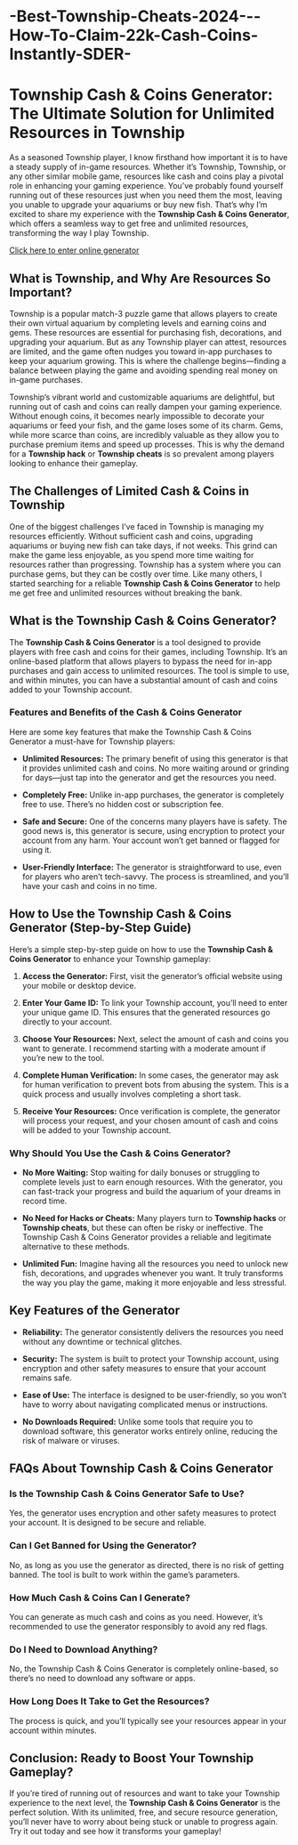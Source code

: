 # -Best-Township-Cheats-2024---How-To-Claim-22k-Cash-Coins-Instantly-SDER-
# Township Cash & Coins Generator: The Ultimate Solution for Unlimited Resources in Township

As a seasoned Township player, I know firsthand how important it is to have a steady supply of in-game resources. Whether it’s Township, Township, or any other similar mobile game, resources like cash and coins play a pivotal role in enhancing your gaming experience. You’ve probably found yourself running out of these resources just when you need them the most, leaving you unable to upgrade your aquariums or buy new fish. That’s why I’m excited to share my experience with the **Township Cash & Coins Generator**, which offers a seamless way to get free and unlimited resources, transforming the way I play Township.

<a href="https://bit.ly/3WJ4A85">Click here to enter online generator</a>

## What is Township, and Why Are Resources So Important?

Township is a popular match-3 puzzle game that allows players to create their own virtual aquarium by completing levels and earning coins and gems. These resources are essential for purchasing fish, decorations, and upgrading your aquarium. But as any Township player can attest, resources are limited, and the game often nudges you toward in-app purchases to keep your aquarium growing. This is where the challenge begins—finding a balance between playing the game and avoiding spending real money on in-game purchases.

Township’s vibrant world and customizable aquariums are delightful, but running out of cash and coins can really dampen your gaming experience. Without enough coins, it becomes nearly impossible to decorate your aquariums or feed your fish, and the game loses some of its charm. Gems, while more scarce than coins, are incredibly valuable as they allow you to purchase premium items and speed up processes. This is why the demand for a **Township hack** or **Township cheats** is so prevalent among players looking to enhance their gameplay.

## The Challenges of Limited Cash & Coins in Township

One of the biggest challenges I’ve faced in Township is managing my resources efficiently. Without sufficient cash and coins, upgrading aquariums or buying new fish can take days, if not weeks. This grind can make the game less enjoyable, as you spend more time waiting for resources rather than progressing. Township has a system where you can purchase gems, but they can be costly over time. Like many others, I started searching for a reliable **Township Cash & Coins Generator** to help me get free and unlimited resources without breaking the bank.

## What is the Township Cash & Coins Generator?

The **Township Cash & Coins Generator** is a tool designed to provide players with free cash and coins for their games, including Township. It’s an online-based platform that allows players to bypass the need for in-app purchases and gain access to unlimited resources. The tool is simple to use, and within minutes, you can have a substantial amount of cash and coins added to your Township account.

### Features and Benefits of the Cash & Coins Generator

Here are some key features that make the Township Cash & Coins Generator a must-have for Township players:

- **Unlimited Resources:** The primary benefit of using this generator is that it provides unlimited cash and coins. No more waiting around or grinding for days—just tap into the generator and get the resources you need.
  
- **Completely Free:** Unlike in-app purchases, the generator is completely free to use. There’s no hidden cost or subscription fee.

- **Safe and Secure:** One of the concerns many players have is safety. The good news is, this generator is secure, using encryption to protect your account from any harm. Your account won’t get banned or flagged for using it.

- **User-Friendly Interface:** The generator is straightforward to use, even for players who aren’t tech-savvy. The process is streamlined, and you’ll have your cash and coins in no time.

## How to Use the Township Cash & Coins Generator (Step-by-Step Guide)

Here’s a simple step-by-step guide on how to use the **Township Cash & Coins Generator** to enhance your Township gameplay:

1. **Access the Generator:** First, visit the generator’s official website using your mobile or desktop device.
   
2. **Enter Your Game ID:** To link your Township account, you’ll need to enter your unique game ID. This ensures that the generated resources go directly to your account.

3. **Choose Your Resources:** Next, select the amount of cash and coins you want to generate. I recommend starting with a moderate amount if you’re new to the tool.

4. **Complete Human Verification:** In some cases, the generator may ask for human verification to prevent bots from abusing the system. This is a quick process and usually involves completing a short task.

5. **Receive Your Resources:** Once verification is complete, the generator will process your request, and your chosen amount of cash and coins will be added to your Township account.

### Why Should You Use the Cash & Coins Generator?

- **No More Waiting:** Stop waiting for daily bonuses or struggling to complete levels just to earn enough resources. With the generator, you can fast-track your progress and build the aquarium of your dreams in record time.

- **No Need for Hacks or Cheats:** Many players turn to **Township hacks** or **Township cheats**, but these can often be risky or ineffective. The Township Cash & Coins Generator provides a reliable and legitimate alternative to these methods.

- **Unlimited Fun:** Imagine having all the resources you need to unlock new fish, decorations, and upgrades whenever you want. It truly transforms the way you play the game, making it more enjoyable and less stressful.

## Key Features of the Generator

- **Reliability:** The generator consistently delivers the resources you need without any downtime or technical glitches.
  
- **Security:** The system is built to protect your Township account, using encryption and other safety measures to ensure that your account remains safe.
  
- **Ease of Use:** The interface is designed to be user-friendly, so you won’t have to worry about navigating complicated menus or instructions.

- **No Downloads Required:** Unlike some tools that require you to download software, this generator works entirely online, reducing the risk of malware or viruses.

## FAQs About Township Cash & Coins Generator

### Is the Township Cash & Coins Generator Safe to Use?

Yes, the generator uses encryption and other safety measures to protect your account. It is designed to be secure and reliable.

### Can I Get Banned for Using the Generator?

No, as long as you use the generator as directed, there is no risk of getting banned. The tool is built to work within the game’s parameters.

### How Much Cash & Coins Can I Generate?

You can generate as much cash and coins as you need. However, it’s recommended to use the generator responsibly to avoid any red flags.

### Do I Need to Download Anything?

No, the Township Cash & Coins Generator is completely online-based, so there’s no need to download any software or apps.

### How Long Does It Take to Get the Resources?

The process is quick, and you’ll typically see your resources appear in your account within minutes.

## Conclusion: Ready to Boost Your Township Gameplay?

If you’re tired of running out of resources and want to take your Township experience to the next level, the **Township Cash & Coins Generator** is the perfect solution. With its unlimited, free, and secure resource generation, you’ll never have to worry about being stuck or unable to progress again. Try it out today and see how it transforms your gameplay!







